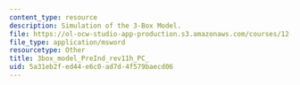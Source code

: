 ```yaml
---
content_type: resource
description: Simulation of the 3-Box Model.
file: https://ol-ocw-studio-app-production.s3.amazonaws.com/courses/12-740-paleoceanography-spring-2008/5a31eb2fed44e6c0ad7d4f579baecd06_3box_model_PreInd_rev11h_PC_.xls
file_type: application/msword
resourcetype: Other
title: 3box_model_PreInd_rev11h_PC_
uid: 5a31eb2f-ed44-e6c0-ad7d-4f579baecd06
---
```

